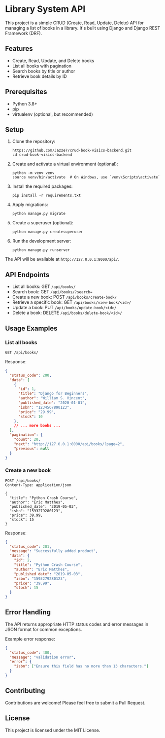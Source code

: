 # Library System API

This project is a simple CRUD (Create, Read, Update, Delete) API for managing a list of books in a library. It's built using Django and Django REST Framework (DRF).

## Features

- Create, Read, Update, and Delete books
- List all books with pagination
- Search books by title or author
- Retrieve book details by ID

## Prerequisites

- Python 3.8+
- pip
- virtualenv (optional, but recommended)

## Setup

1. Clone the repository:
   ```
   https://github.com/Jazze7/crud-book-visics-backend.git
   cd crud-book-visics-backend
   ```

2. Create and activate a virtual environment (optional):
   ```
   python -m venv venv
   source venv/bin/activate  # On Windows, use `venv\Scripts\activate`
   ```

3. Install the required packages:
   ```
   pip install -r requirements.txt
   ```

4. Apply migrations:
   ```
   python manage.py migrate
   ```

5. Create a superuser (optional):
   ```
   python manage.py createsuperuser
   ```

6. Run the development server:
   ```
   python manage.py runserver
   ```

The API will be available at `http://127.0.0.1:8000/api/`.

## API Endpoints

- List all books: GET `/api/books/`
- Search book: GET `/api/books/?search=`
- Create a new book: POST `/api/books/create-book/`
- Retrieve a specific book: GET `/api/books/view-book/<id>/`
- Update a book: PUT `/api/books/update-book/<id>/`
- Delete a book: DELETE `/api/books/delete-book/<id>/`

## Usage Examples

### List all books

```
GET /api/books/
```

Response:
```json
{
  "status_code": 200,
  "data": [
    {
      "id": 1,
      "title": "Django for Beginners",
      "author": "William S. Vincent",
      "published_date": "2020-01-01",
      "isbn": "1234567890123",
      "price": "29.99",
      "stock": 10
    },
    // ... more books ...
  ],
  "pagination": {
    "count": 20,
    "next": "http://127.0.0.1:8000/api/books/?page=2",
    "previous": null
  }
}
```

### Create a new book

```
POST /api/books/
Content-Type: application/json

{
  "title": "Python Crash Course",
  "author": "Eric Matthes",
  "published_date": "2019-05-03",
  "isbn": "1593279280123",
  "price": 39.99,
  "stock": 15
}
```

Response:
```json
{
  "status_code": 201,
  "message": "Successfully added product",
  "data": {
    "id": 2,
    "title": "Python Crash Course",
    "author": "Eric Matthes",
    "published_date": "2019-05-03",
    "isbn": "1593279280123",
    "price": "39.99",
    "stock": 15
  }
}
```

## Error Handling

The API returns appropriate HTTP status codes and error messages in JSON format for common exceptions.

Example error response:
```json
{
  "status_code": 400,
  "message": "validation error",
  "error": {
    "isbn": ["Ensure this field has no more than 13 characters."]
  }
}
```

## Contributing

Contributions are welcome! Please feel free to submit a Pull Request.

## License

This project is licensed under the MIT License.
